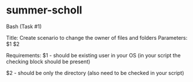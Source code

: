 # summer-scholl
Bash (Task #1)

Title: Create scenario to change the owner of files and folders
Parameters: 
$1 <username>
$2 <directory>


Requirements:
$1 - should be existing user in your OS (in your script the checking block should be present)

$2 - should be only the directory (also need to be checked in your script)
